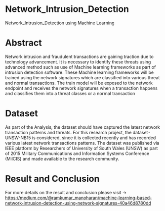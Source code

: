 # Network_Intrusion_Detection
Network_Intrusion_Detection using Machine Learning 

# Abstract 

Network intrusion and fraudulent transactions are gaining traction due to technology advancement. It is necessary to identify these threats using advanced method such as use of Machine learning frameworks as part of intrusion detection software. These Machine learning frameworks will be trained using the network signatures which are classified into various threat and normal transactions. The train model will be exposed to the network endpoint and receives the network signatures when a transaction happens and classifies them into a threat classes or a normal transaction

# Dataset

As part of the Analysis, the dataset should have captured the latest network transaction patterns and threats. For this research project, the dataset - UNSW-NB15 is considered, since it is collected recently and has recorded various latest network transactions patterns. The dataset was published via IEEE platform by Researchers of University of South Wales (UNSW) as part of 2015 Military Communications and Information Systems Conference (MilCIS) and made available to the research community.

# Result and Conclusion

For more details on the result and conclusion please visit -> https://medium.com/@ramkumar_manoharan/machine-learning-based-network-intrusion-detection-using-network-signatures-40a46d8780dd

